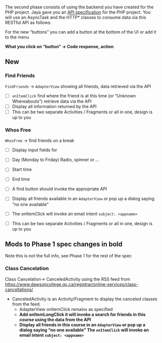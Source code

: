 The second phase consists of using the backend you have created for the PHP project.  Jaya gave you an [API specification](https://github.com/dawsonCS-524PHP/FriendFinderStartDocs/tree/master/apis) for the PHP project.   You will use an AsyncTask and the HTTP* classes to consume data via this RESTful API as follows:

For the new “buttons” you can add a button at the bottom of the UI or add it to the menu

**What you click on “button”  -> Code response, action**

## New

### Find Friends
`FindFriends` -> `AdapterView` showing all friends, data retrieved via the API

- [ ] `onItemClick` find where the friend is at this time (or “Unknown Whereabouts”)  retrieve data via the API 
- [ ] Display all information returned by the API
- [ ] This can be two separate Activities / Fragments  or all in one, design is up to you 

### Whos Free
`WhosFree` -> find friends on a break 

- [ ] Display input fields for
- [ ] Day (Monday to Friday)  Radio, spinner or …
- [ ] Start time 
- [ ] End time
- [ ] A find button should invoke the appropriate API
- [ ] Display all friends available in an `AdapterView` or pop up a dialog saying “no one available”   
- [ ] The onItemClick will invoke an email intent `subject: <appname>`  
- [ ] This can be two separate Activities / Fragments  or all in one, design is up to you 


## Mods to Phase 1 spec changes in bold

Note this is not the full info, see Phase 1 for the rest of the spec 

### Class Cancelation
Class Cancelation-> CanceledActivity using the RSS feed from https://www.dawsoncollege.qc.ca/registrar/online-services/class-cancellations/

* CanceledActivity is an Activity/Fragment to display the canceled classes from the feed.
    * AdapterView onItemClick remains as specified
    * **Add onItemLongClick it will invoke a search for friends in this course  using the data from the API**
    * **Display all friends in this course in an `AdapterView` or pop up a dialog saying “no one available”   The `onItemClick` will invoke an email intent `subject: <appname>`**